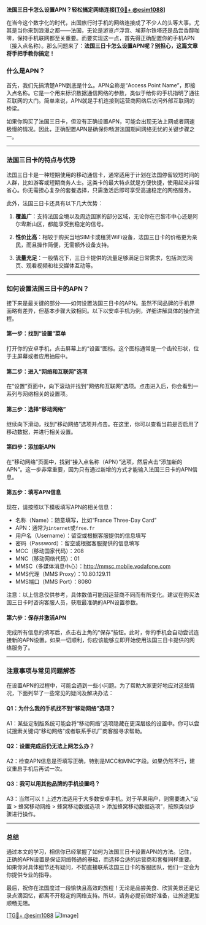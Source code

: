 **法国三日卡怎么设置APN？轻松搞定网络连接[[TG💪+ @esim1088](https://t.me/s/esim1088)]**

在当今这个数字化的时代，出国旅行时手机的网络连接成了不少人的头等大事。尤其是当你来到浪漫之都——法国，无论是游览卢浮宫、埃菲尔铁塔还是品尝香醇咖啡，保持手机联网都至关重要。而要实现这一点，首先得正确配置你的手机APN（接入点名称）。那么问题来了：**法国三日卡怎么设置APN呢？别担心，这篇文章将手把手教你搞定！**

### 什么是APN？

首先，我们先搞清楚APN到底是什么。APN全称是“Access Point Name”，即接入点名称。它是一个用来标识数据通信网络的参数，类似于给你的手机指明了通往互联网的大门。简单来说，APN就是手机连接到运营商网络后访问外部互联网的桥梁。

如果你购买了法国三日卡，但没有正确设置APN，可能会出现无法上网或者网速极慢的情况。因此，正确配置APN是确保你畅游法国期间网络无忧的关键步骤之一。

---

### 法国三日卡的特点与优势

法国三日卡是一种短期使用的移动通信卡，通常适用于计划在法国停留较短时间的人群，比如游客或短期商务人士。这类卡的最大特点就是方便快捷，使用起来非常省心。你无需担心复杂的套餐选择，只需激活后即可享受高速稳定的网络服务。

此外，法国三日卡还具有以下几大优势：

1. **覆盖广**：支持法国全境以及周边国家的部分区域，无论你在巴黎市中心还是阿尔卑斯山区，都能享受到稳定的信号。
   
2. **性价比高**：相较于购买当地SIM卡或租赁WiFi设备，法国三日卡的价格更为亲民，而且操作简便，无需额外设备支持。

3. **流量充足**：一般情况下，三日卡提供的流量足够满足日常需求，包括浏览网页、观看视频和社交媒体互动等。

---

### 如何设置法国三日卡的APN？

接下来是最关键的部分——如何设置法国三日卡的APN。虽然不同品牌的手机界面略有差异，但基本步骤大致相同。以下以安卓手机为例，详细讲解具体的操作流程。

#### 第一步：找到“设置”菜单

打开你的安卓手机，点击屏幕上的“设置”图标。这个图标通常是一个齿轮形状，位于主屏幕或者应用抽屉中。

#### 第二步：进入“网络和互联网”选项

在“设置”页面中，向下滚动并找到“网络和互联网”选项。点击进入后，你会看到一系列与网络相关的设置项。

#### 第三步：选择“移动网络”

继续向下滑动，找到“移动网络”选项并点击。在这里，你可以查看当前是否启用了移动数据，并进行相关设置。

#### 第四步：添加新APN

在“移动网络”页面中，找到“接入点名称（APN）”选项，然后点击“添加新的APN”。这一步非常重要，因为只有通过新增的方式才能输入法国三日卡的APN信息。

#### 第五步：填写APN信息

现在，请按照以下模板填写APN的相关信息：

- 名称（Name）：随意填写，比如“France Three-Day Card”
- APN：通常为`internet`或`free.fr`
- 用户名（Username）：留空或根据客服提供的信息填写
- 密码（Password）：留空或根据客服提供的信息填写
- MCC（移动国家代码）：208
- MNC（移动网络代码）：01
- MMSC（多媒体消息中心）：http://mmsc.mobile.vodafone.com
- MMS代理（MMS Proxy）：10.80.129.11
- MMS端口（MMS Port）：8080

注意：以上信息仅供参考，具体数值可能因运营商不同而有所变化。建议在购买法国三日卡时咨询客服人员，获取最准确的APN设置参数。

#### 第六步：保存并激活APN

完成所有信息的填写后，点击右上角的“保存”按钮。此时，你的手机会自动尝试连接新的APN设置。如果一切顺利，你应该能够立即开始使用法国三日卡提供的网络服务了。

---

### 注意事项与常见问题解答

在设置APN的过程中，可能会遇到一些小问题。为了帮助大家更好地应对这些情况，下面列举了一些常见的疑问及解决办法：

#### Q1：为什么我的手机找不到“移动网络”选项？
A1：某些定制版系统可能会将“移动网络”选项隐藏在更深层级的设置中。你可以尝试搜索关键词“移动网络”或者联系手机厂商客服寻求帮助。

#### Q2：设置完成后仍无法上网怎么办？
A2：检查APN信息是否填写正确，特别是MCC和MNC字段。如果仍然不行，建议重启手机后再试一次。

#### Q3：我可以用其他品牌的手机设置吗？
A3：当然可以！上述方法适用于大多数安卓手机。对于苹果用户，则需要进入“设置 > 蜂窝移动网络 > 蜂窝移动数据选项 > 添加蜂窝移动数据选项”，按照类似步骤进行操作。

---

### 总结

通过本文的学习，相信你已经掌握了如何为法国三日卡设置APN的方法。记住，正确的APN设置是保证网络畅通的基础，而选择合适的运营商和套餐同样重要。如果你对具体细节还有疑问，不妨直接联系法国三日卡的客服团队，他们一定会为你提供专业的指导。

最后，祝你在法国度过一段愉快且高效的旅程！无论是品尝美食、欣赏美景还是记录点滴回忆，都离不开稳定的网络支持。所以，请务必提前做好准备，让旅途更加顺畅无阻。

[[TG💪+ @esim1088](https://t.me/s/esim1088) ![Image](https://i.postimg.cc/4NQfJmqS/Snipaste-2025-05-13-00-14-12.png)]